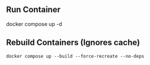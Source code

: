 ## Run Container
docker compose up -d

## Rebuild Containers (Ignores cache)

```
docker compose up --build --force-recreate --no-deps
```